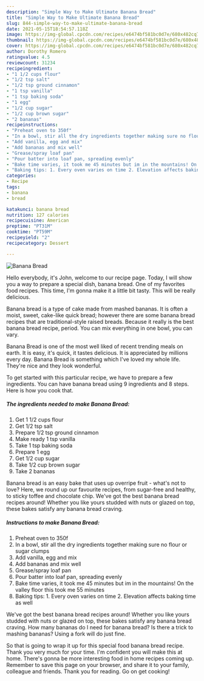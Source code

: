```yaml
---
description: "Simple Way to Make Ultimate Banana Bread"
title: "Simple Way to Make Ultimate Banana Bread"
slug: 844-simple-way-to-make-ultimate-banana-bread
date: 2021-05-15T18:54:57.118Z
image: https://img-global.cpcdn.com/recipes/e6474bf581bc0d7e/680x482cq70/banana-bread-recipe-main-photo.jpg
thumbnail: https://img-global.cpcdn.com/recipes/e6474bf581bc0d7e/680x482cq70/banana-bread-recipe-main-photo.jpg
cover: https://img-global.cpcdn.com/recipes/e6474bf581bc0d7e/680x482cq70/banana-bread-recipe-main-photo.jpg
author: Dorothy Romero
ratingvalue: 4.5
reviewcount: 31234
recipeingredient:
- "1 1/2 cups flour"
- "1/2 tsp salt"
- "1/2 tsp ground cinnamon"
- "1 tsp vanilla"
- "1 tsp baking soda"
- "1 egg"
- "1/2 cup sugar"
- "1/2 cup brown sugar"
- "2 bananas"
recipeinstructions:
- "Preheat oven to 350f"
- "In a bowl, stir all the dry ingredients together making sure no flour or sugar clumps"
- "Add vanilla, egg and mix"
- "Add bananas and mix well"
- "Grease/spray loaf pan"
- "Pour batter into loaf pan, spreading evenly"
- "Bake time varies, it took me 45 minutes but im in the mountains! On the valley floor this took me 55 minutes"
- "Baking tips: 1. Every oven varies on time 2. Elevation affects baking time as well"
categories:
- Recipe
tags:
- banana
- bread

katakunci: banana bread 
nutrition: 127 calories
recipecuisine: American
preptime: "PT31M"
cooktime: "PT59M"
recipeyield: "2"
recipecategory: Dessert

---
```



![Banana Bread](https://img-global.cpcdn.com/recipes/e6474bf581bc0d7e/680x482cq70/banana-bread-recipe-main-photo.jpg)

Hello everybody, it's John, welcome to our recipe page. Today, I will show you a way to prepare a special dish, banana bread. One of my favorites food recipes. This time, I'm gonna make it a little bit tasty. This will be really delicious.

Banana bread is a type of cake made from mashed bananas. It is often a moist, sweet, cake-like quick bread; however there are some banana bread recipes that are traditional-style raised breads. Because it really is the best banana bread recipe, period. You can mix everything in one bowl, you can vary.

Banana Bread is one of the most well liked of recent trending meals on earth. It is easy, it's quick, it tastes delicious. It is appreciated by millions every day. Banana Bread is something which I've loved my whole life. They're nice and they look wonderful.


To get started with this particular recipe, we have to prepare a few ingredients. You can have banana bread using 9 ingredients and 8 steps. Here is how you cook that.

<!--inarticleads1-->

##### The ingredients needed to make Banana Bread:

1. Get 1 1/2 cups flour
1. Get 1/2 tsp salt
1. Prepare 1/2 tsp ground cinnamon
1. Make ready 1 tsp vanilla
1. Take 1 tsp baking soda
1. Prepare 1 egg
1. Get 1/2 cup sugar
1. Take 1/2 cup brown sugar
1. Take 2 bananas


Banana bread is an easy bake that uses up overripe fruit - what&#39;s not to love? Here, we round up our favourite recipes, from sugar-free and healthy, to sticky toffee and chocolate chip. We&#39;ve got the best banana bread recipes around! Whether you like yours studded with nuts or glazed on top, these bakes satisfy any banana bread craving. 

<!--inarticleads2-->

##### Instructions to make Banana Bread:

1. Preheat oven to 350f
1. In a bowl, stir all the dry ingredients together making sure no flour or sugar clumps
1. Add vanilla, egg and mix
1. Add bananas and mix well
1. Grease/spray loaf pan
1. Pour batter into loaf pan, spreading evenly
1. Bake time varies, it took me 45 minutes but im in the mountains! On the valley floor this took me 55 minutes
1. Baking tips: 1. Every oven varies on time 2. Elevation affects baking time as well


We&#39;ve got the best banana bread recipes around! Whether you like yours studded with nuts or glazed on top, these bakes satisfy any banana bread craving. How many bananas do I need for banana bread? Is there a trick to mashing bananas? Using a fork will do just fine. 

So that is going to wrap it up for this special food banana bread recipe. Thank you very much for your time. I'm confident you will make this at home. There's gonna be more interesting food in home recipes coming up. Remember to save this page on your browser, and share it to your family, colleague and friends. Thank you for reading. Go on get cooking!
